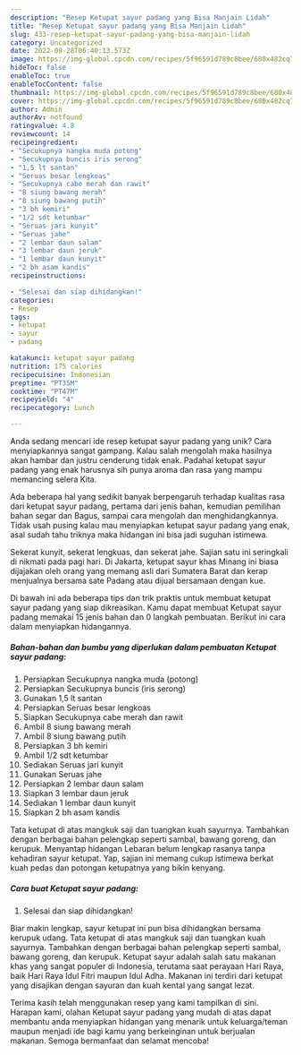 ```yaml
---
description: "Resep Ketupat sayur padang yang Bisa Manjain Lidah"
title: "Resep Ketupat sayur padang yang Bisa Manjain Lidah"
slug: 433-resep-ketupat-sayur-padang-yang-bisa-manjain-lidah
category: Uncategorized
date: 2022-09-28T06:40:13.573Z
image: https://img-global.cpcdn.com/recipes/5f96591d789c8bee/680x482cq70/ketupat-sayur-padang-foto-resep-utama.jpg
hideToc: false
enableToc: true
enableTocContent: false
thumbnail: https://img-global.cpcdn.com/recipes/5f96591d789c8bee/680x482cq70/ketupat-sayur-padang-foto-resep-utama.jpg
cover: https://img-global.cpcdn.com/recipes/5f96591d789c8bee/680x482cq70/ketupat-sayur-padang-foto-resep-utama.jpg
author: Admin
authorAv: notfound
ratingvalue: 4.8
reviewcount: 14
recipeingredient:
- "Secukupnya nangka muda potong"
- "Secukupnya buncis iris serong"
- "1,5 lt santan"
- "Seruas besar lengkoas"
- "Secukupnya cabe merah dan rawit"
- "8 siung bawang merah"
- "8 siung bawang putih"
- "3 bh kemiri"
- "1/2 sdt ketumbar"
- "Seruas jari kunyit"
- "Seruas jahe"
- "2 lembar daun salam"
- "3 lembar daun jeruk"
- "1 lembar daun kunyit"
- "2 bh asam kandis"
recipeinstructions:

- "Selesai dan siap dihidangkan!"
categories:
- Resep
tags:
- ketupat
- sayur
- padang

katakunci: ketupat sayur padang 
nutrition: 175 calories
recipecuisine: Indonesian
preptime: "PT35M"
cooktime: "PT47M"
recipeyield: "4"
recipecategory: Lunch

---
```





Anda sedang mencari ide resep ketupat sayur padang yang unik? Cara menyiapkannya sangat gampang. Kalau salah mengolah maka hasilnya akan hambar dan justru cenderung tidak enak. Padahal ketupat sayur padang yang enak harusnya sih punya aroma dan rasa yang mampu memancing selera Kita.





Ada beberapa hal yang sedikit banyak berpengaruh terhadap kualitas rasa dari ketupat sayur padang, pertama dari jenis bahan, kemudian pemilihan bahan segar dan Bagus, sampai cara mengolah dan menghidangkannya. Tidak usah pusing kalau mau menyiapkan ketupat sayur padang yang enak,      asal sudah tahu triknya maka hidangan ini bisa jadi suguhan istimewa.














Sekerat kunyit, sekerat lengkuas, dan sekerat jahe. Sajian satu ini seringkali di nikmati pada pagi hari. Di Jakarta, ketupat sayur khas Minang ini biasa dijajakan oleh orang yang memang asli dari Sumatera Barat dan kerap menjualnya bersama sate Padang atau dijual bersamaan dengan kue.






Di bawah ini ada beberapa tips dan trik praktis untuk membuat ketupat sayur padang yang siap dikreasikan. Kamu dapat membuat Ketupat sayur padang memakai 15 jenis bahan dan 0 langkah pembuatan. Berikut ini cara dalam menyiapkan hidangannya.

<!--inarticleads1-->

##### Bahan-bahan dan bumbu yang diperlukan dalam pembuatan Ketupat sayur padang:

1. Persiapkan Secukupnya nangka muda (potong)
1. Persiapkan Secukupnya buncis (iris serong)
1. Gunakan 1,5 lt santan
1. Persiapkan Seruas besar lengkoas
1. Siapkan Secukupnya cabe merah dan rawit
1. Ambil 8 siung bawang merah
1. Ambil 8 siung bawang putih
1. Persiapkan 3 bh kemiri
1. Ambil 1/2 sdt ketumbar
1. Sediakan Seruas jari kunyit
1. Gunakan Seruas jahe
1. Persiapkan 2 lembar daun salam
1. Siapkan 3 lembar daun jeruk
1. Sediakan 1 lembar daun kunyit
1. Siapkan 2 bh asam kandis


Tata ketupat di atas mangkuk saji dan tuangkan kuah sayurnya. Tambahkan dengan berbagai bahan pelengkap seperti sambal, bawang goreng, dan kerupuk. Menyantap hidangan Lebaran belum lengkap rasanya tanpa kehadiran sayur ketupat. Yap, sajian ini memang cukup istimewa berkat kuah pedas dan potongan ketupatnya yang bikin kenyang. 

<!--inarticleads2-->

##### Cara buat Ketupat sayur padang:


1. Selesai dan siap dihidangkan!

Biar makin lengkap, sayur ketupat ini pun bisa dihidangkan bersama kerupuk udang. Tata ketupat di atas mangkuk saji dan tuangkan kuah sayurnya. Tambahkan dengan berbagai bahan pelengkap seperti sambal, bawang goreng, dan kerupuk. Ketupat sayur adalah salah satu makanan khas yang sangat populer di Indonesia, terutama saat perayaan Hari Raya, baik Hari Raya Idul Fitri maupun Idul Adha. Makanan ini terdiri dari ketupat yang disajikan dengan sayuran dan kuah kental yang sangat lezat. 

Terima kasih telah menggunakan resep yang kami tampilkan di sini. Harapan kami, olahan Ketupat sayur padang yang mudah di atas dapat membantu anda menyiapkan hidangan yang menarik untuk keluarga/teman maupun menjadi ide bagi kamu yang berkeinginan untuk berjualan makanan. Semoga bermanfaat dan selamat mencoba!
